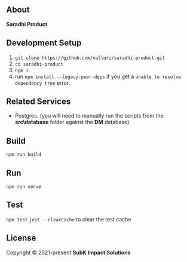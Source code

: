 ## About

**Saradhi Product**

## Development Setup

1. `git clone https://github.com/valluri/saradhi-product.git`
2. `cd saradhi-product`
3. `npm i`
4. run `npm install --legacy-peer-deps` if you get a `unable to resolve dependency tree` error.

## Related Services

- Postgres. (you will need to manually run the scripts from the **src\database** folder against the **DM** database)

## Build

`npm run build`

## Run

`npm run serve`

## Test

`npm test`
`jest --clearCache` to clear the test cache

## License

Copyright © 2021-present **SubK Impact Solutions**
